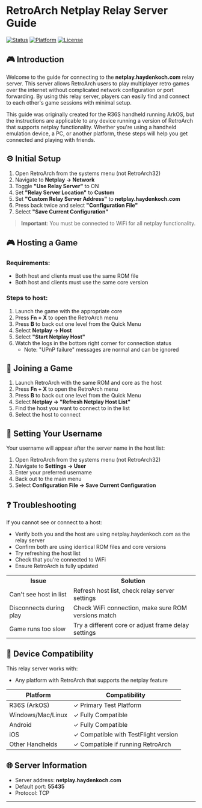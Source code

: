 # RetroArch Netplay Relay Server Guide

[![Status](https://img.shields.io/badge/Status-Online-brightgreen)](https://netplay.haydenkoch.com)
[![Platform](https://img.shields.io/badge/Platform-RetroArch-red)](https://www.retroarch.com)
[![License](https://img.shields.io/badge/License-MIT-blue)](https://opensource.org/licenses/MIT)



## 🎮 Introduction

Welcome to the guide for connecting to the **netplay.haydenkoch.com** relay server. This server allows RetroArch users to play multiplayer retro games over the internet without complicated network configuration or port forwarding. By using this relay server, players can easily find and connect to each other's game sessions with minimal setup.

This guide was originally created for the R36S handheld running ArkOS, but the instructions are applicable to any device running a version of RetroArch that supports netplay functionality. Whether you're using a handheld emulation device, a PC, or another platform, these steps will help you get connected and playing with friends.

## ⚙️ Initial Setup

1. Open RetroArch from the systems menu (not RetroArch32)
2. Navigate to **Netplay → Network**
3. Toggle **"Use Relay Server"** to ON
4. Set **"Relay Server Location"** to **Custom**
5. Set **"Custom Relay Server Address"** to **netplay.haydenkoch.com**
6. Press back twice and select **"Configuration File"**
7. Select **"Save Current Configuration"**

> **Important**: You must be connected to WiFi for all netplay functionality.

## 🎮 Hosting a Game

### Requirements:
- Both host and clients must use the same ROM file
- Both host and clients must use the same core version

### Steps to host:
1. Launch the game with the appropriate core
2. Press **Fn + X** to open the RetroArch menu
3. Press **B** to back out one level from the Quick Menu
4. Select **Netplay → Host**
5. Select **"Start Netplay Host"**
6. Watch the logs in the bottom right corner for connection status
   * Note: "UPnP failure" messages are normal and can be ignored

## 🔌 Joining a Game

1. Launch RetroArch with the same ROM and core as the host
2. Press **Fn + X** to open the RetroArch menu
3. Press **B** to back out one level from the Quick Menu
4. Select **Netplay → "Refresh Netplay Host List"**
5. Find the host you want to connect to in the list
6. Select the host to connect

## 👤 Setting Your Username

Your username will appear after the server name in the host list:

1. Open RetroArch from the systems menu (not RetroArch32)
2. Navigate to **Settings → User**
3. Enter your preferred username
4. Back out to the main menu
5. Select **Configuration File → Save Current Configuration**

## ❓ Troubleshooting

If you cannot see or connect to a host:
- Verify both you and the host are using netplay.haydenkoch.com as the relay server
- Confirm both are using identical ROM files and core versions
- Try refreshing the host list
- Check that you're connected to WiFi
- Ensure RetroArch is fully updated

<div align="center">
  <table>
    <tr>
      <th>Issue</th>
      <th>Solution</th>
    </tr>
    <tr>
      <td>Can't see host in list</td>
      <td>Refresh host list, check relay server settings</td>
    </tr>
    <tr>
      <td>Disconnects during play</td>
      <td>Check WiFi connection, make sure ROM versions match</td>
    </tr>
    <tr>
      <td>Game runs too slow</td>
      <td>Try a different core or adjust frame delay settings</td>
    </tr>
  </table>
</div>

## 📱 Device Compatibility

This relay server works with:
- Any platform with RetroArch that supports the netplay feature

| Platform | Compatibility |
|----------|---------------|
| R36S (ArkOS) | ✓ Primary Test Platform |
| Windows/Mac/Linux | ✓ Fully Compatible |
| Android | ✓ Fully Compatible |
| iOS | ✓ Compatible with TestFlight version |
| Other Handhelds | ✓ Compatible if running RetroArch |

## 🌐 Server Information

- Server address: **netplay.haydenkoch.com**
- Default port: **55435**
- Protocol: TCP

---